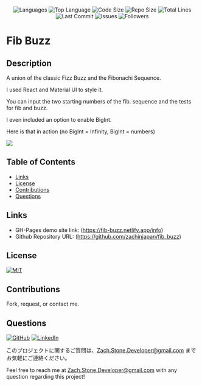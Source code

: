 </br>
<p align="center">
    <img src="https://img.shields.io/github/languages/count/zachinjapan/fib_buzz?style=plastic" alt="Languages" />
    <img src="https://img.shields.io/github/languages/top/zachinjapan/fib_buzz?style=plastic&labelColor=yellow" alt="Top Language" />
    <img src="https://img.shields.io/github/languages/code-size/zachinjapan/fib_buzz?style=plastic" alt="Code Size" />
    <img src="https://img.shields.io/github/repo-size/zachinjapan/fib_buzz?style=plastic" alt="Repo Size" />   
    <img src="https://img.shields.io/tokei/lines/github/zachinjapan/fib_buzz?style=plastic" alt="Total Lines" />
    <img src="https://img.shields.io/github/last-commit/zachinjapan/fib_buzz?style=plastic" alt="Last Commit" />  
    <img src="https://img.shields.io/github/issues/zachinjapan/fib_buzz?style=plastic" alt="Issues" />  
    <img src="https://img.shields.io/github/followers/zachinjapan?style=social" alt="Followers" />  
</p>

# Fib Buzz

## Description

A union of the classic Fizz Buzz and the Fibonachi Sequence.

I used React and Material UI to style it.

You can input the two starting numbers of the fib. sequence and the tests for fib and buzz.

I even included an option to enable BigInt. 

Here is that in action (no BigInt = Infinity, BigInt = numbers)

<img src = "https://media.giphy.com/media/uI4SpAVF8HKC5yVGfE/giphy.gif" />

</br>

## Table of Contents

- [Links](#links)
- [License](#license)
- [Contributions](#contributions)
- [Questions](#questions)

## Links

- GH-Pages demo site link: (https://fib-buzz.netlify.app/info)
- Github Repository URL: (https://github.com/zachinjapan/fib_buzz)


## License

[![MIT](https://img.shields.io/badge/license-MIT-green?style=plastic)](https://github.com/git/git-scm.com/blob/main/MIT-LICENSE.txt)

## Contributions

Fork, request, or contact me.

## Questions

[![GitHub](https://img.shields.io/badge/My%20GitHub-Click%20Me!-blueviolet?style=plastic&logo=GitHub)](https://github.com/zachinjapan)
[![LinkedIn](https://img.shields.io/badge/My%20LinkedIn-Click%20Me!-grey?style=plastic&logo=LinkedIn&labelColor=blue)](https://www.linkedin.com/in/zach-stone-45b649211/)

このプロジェクトに関するご質問は、Zach.Stone.Developer@gmail.com までお気軽にご連絡ください。

Feel free to reach me at Zach.Stone.Developer@gmail.com with any question regarding this project!
